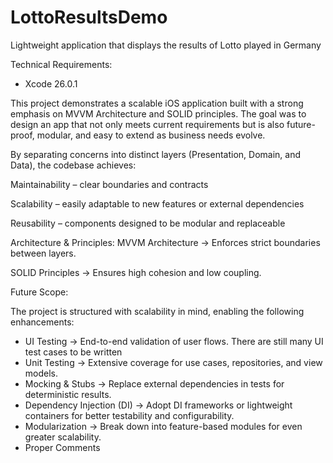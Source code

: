# LottoResultsDemo
Lightweight application that displays the results of Lotto played in Germany 

Technical Requirements: 
- Xcode 26.0.1

This project demonstrates a scalable iOS application built with a strong emphasis on MVVM Architecture and SOLID principles. The goal was to design an app that not only meets current requirements but is also future-proof, modular, and easy to extend as business needs evolve.

By separating concerns into distinct layers (Presentation, Domain, and Data), the codebase achieves:

Maintainability – clear boundaries and contracts

Scalability – easily adaptable to new features or external dependencies

Reusability – components designed to be modular and replaceable


Architecture & Principles:
MVVM Architecture → Enforces strict boundaries between layers.

SOLID Principles → Ensures high cohesion and low coupling.


Future Scope:

The project is structured with scalability in mind, enabling the following enhancements:

- UI Testing → End-to-end validation of user flows. There are still many UI test cases to be written
- Unit Testing → Extensive coverage for use cases, repositories, and view models.
- Mocking & Stubs → Replace external dependencies in tests for deterministic results.
- Dependency Injection (DI) → Adopt DI frameworks or lightweight containers for better testability and configurability.
- Modularization → Break down into feature-based modules for even greater scalability.
- Proper Comments
